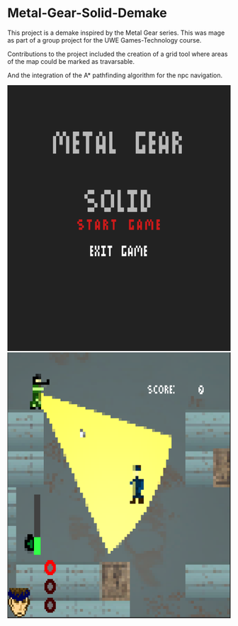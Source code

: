 # Metal-Gear-Solid-Demake
This project is a demake inspired by the Metal Gear series.
This was mage as part of a group project for the UWE Games-Technology course.

Contributions to the project included the creation of a grid tool where areas of the map could be marked as travarsable.

And the integration of the A* pathfinding algorithm for the npc navigation.


<img src="https://github.com/StrayDev/Metal-Gear-Solid-Demake/blob/main/Screenshots/MGMenu.PNG" width="600" height="600">
<img src="https://github.com/StrayDev/Metal-Gear-Solid-Demake/blob/main/Screenshots/MGSpotted.PNG" width="600" height="600">

 
